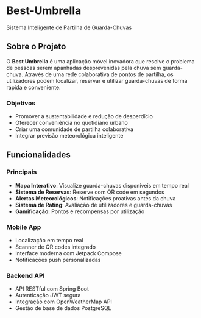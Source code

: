 # Best-Umbrella
Sistema Inteligente de Partilha de Guarda-Chuvas

## Sobre o Projeto

O **Best Umbrella** é uma aplicação móvel inovadora que resolve o problema de pessoas serem apanhadas desprevenidas pela chuva sem guarda-chuva. Através de uma rede colaborativa de pontos de partilha, os utilizadores podem localizar, reservar e utilizar guarda-chuvas de forma rápida e conveniente.

###  Objetivos
- Promover a sustentabilidade e redução de desperdício
- Oferecer conveniência no quotidiano urbano
- Criar uma comunidade de partilha colaborativa
- Integrar previsão meteorológica inteligente

##  Funcionalidades

###  Principais
- **Mapa Interativo**: Visualize guarda-chuvas disponíveis em tempo real
- **Sistema de Reservas**: Reserve com QR code em segundos
- **Alertas Meteorológicos**: Notificações proativas antes da chuva
- **Sistema de Rating**: Avaliação de utilizadores e guarda-chuvas
- **Gamificação**: Pontos e recompensas por utilização

###  Mobile App
- Localização em tempo real
- Scanner de QR codes integrado
- Interface moderna com Jetpack Compose
- Notificações push personalizadas

### Backend API
- API RESTful com Spring Boot
- Autenticação JWT segura
- Integração com OpenWeatherMap API
- Gestão de base de dados PostgreSQL








